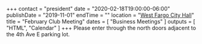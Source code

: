 +++
contact = "president"
date = "2020-02-18T19:00:00-06:00"
publishDate = "2019-11-01"
endTime = ""
location = "[West Fargo City Hall](/places/west-fargo-city-hall/)"
title = "February Club Meeting"
dates = [ "Business Meetings" ]
outputs = [ "HTML", "Calendar" ]
+++
Please enter through the north
doors adjacent to the 4th Ave E parking lot.
